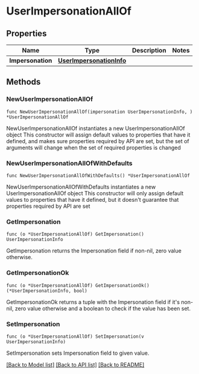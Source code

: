 # UserImpersonationAllOf

## Properties

Name | Type | Description | Notes
------------ | ------------- | ------------- | -------------
**Impersonation** | [**UserImpersonationInfo**](UserImpersonationInfo.md) |  | 

## Methods

### NewUserImpersonationAllOf

`func NewUserImpersonationAllOf(impersonation UserImpersonationInfo, ) *UserImpersonationAllOf`

NewUserImpersonationAllOf instantiates a new UserImpersonationAllOf object
This constructor will assign default values to properties that have it defined,
and makes sure properties required by API are set, but the set of arguments
will change when the set of required properties is changed

### NewUserImpersonationAllOfWithDefaults

`func NewUserImpersonationAllOfWithDefaults() *UserImpersonationAllOf`

NewUserImpersonationAllOfWithDefaults instantiates a new UserImpersonationAllOf object
This constructor will only assign default values to properties that have it defined,
but it doesn't guarantee that properties required by API are set

### GetImpersonation

`func (o *UserImpersonationAllOf) GetImpersonation() UserImpersonationInfo`

GetImpersonation returns the Impersonation field if non-nil, zero value otherwise.

### GetImpersonationOk

`func (o *UserImpersonationAllOf) GetImpersonationOk() (*UserImpersonationInfo, bool)`

GetImpersonationOk returns a tuple with the Impersonation field if it's non-nil, zero value otherwise
and a boolean to check if the value has been set.

### SetImpersonation

`func (o *UserImpersonationAllOf) SetImpersonation(v UserImpersonationInfo)`

SetImpersonation sets Impersonation field to given value.



[[Back to Model list]](../README.md#documentation-for-models) [[Back to API list]](../README.md#documentation-for-api-endpoints) [[Back to README]](../README.md)


